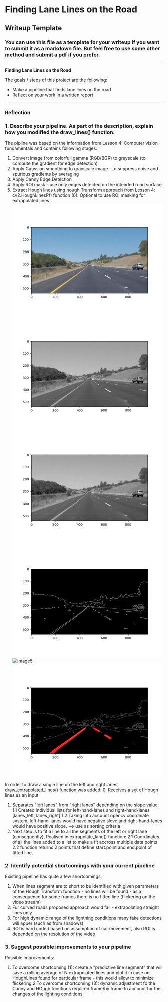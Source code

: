 # **Finding Lane Lines on the Road** 

## Writeup Template

### You can use this file as a template for your writeup if you want to submit it as a markdown file. But feel free to use some other method and submit a pdf if you prefer.

---

**Finding Lane Lines on the Road**

The goals / steps of this project are the following:
* Make a pipeline that finds lane lines on the road
* Reflect on your work in a written report


[//]: # (Image References)

[image1]: ./images_output/-0-original.png "Original Image"
[image2]: ./images_output/-1-Grayscale.png "Grayscale Image"
[image3]: ./images_output/-2-GaussianBlur.png "Smoothened image"
[image4]: ./images_output/-3-Canny.png "Canny Edges"
[image5]: ./images_output/-4-ROI-Canny.png "Canny Edges in ROI"
[image6]: ./images_output/-5-HoughLinesDetection.png "Hough Lines"

---

### Reflection

### 1. Describe your pipeline. As part of the description, explain how you modified the draw_lines() function.

The pipline was based on the information from Lesson 4: Computer vision fundamentals and contains following stages:
1. Convert image from colorfull gamma (RGB/BGR) to greyscale (to compute the gradient for edge detection)
2. Apply Gaussian smoothing to grayscale image - to suppress noise and spurious gradients by averaging
3. Apply Canny Edge Detection
4. Apply ROI mask - use only edges detected on the intended road surface
5. Extract Hough lines using hough Transform approach from Lesson 4: cv2.HoughLinesP() function
(6). Optional to use ROI masking for extrapolated lines
![image1]
![image2]
![image3]
![image4]
![image5]
![image6]

In order to draw a single line on the left and right lanes, draw_extrapolated_lines() function was added:
0. Receives a set of Hough lines as an input
1. Separates "left lanes" from "right lanes" depending on the slope value:
1.1 Created individual lists for left-hand-lanes and right-hand-lanes [lanes_left, lanes_right]
1.2 Taking into account opencv coordinate system, left-hand-lanes would have negative slove and right-hand-lanes would have positive slope. --> use as sorting criteria
2. Next step is to fit a line to all the segments of the left or right lane (consequently), Realised in extrapolate_lane() function:
2.1 Coordinates of all the lines added to a list to make a fit accross multiple data points
2.2 function returns 2 points that define start.point and end.point of fitted line.




### 2. Identify potential shortcomings with your current pipeline

Existing pipeline has quite a few shortcomings:
1. When lines segment are to short to be identified with given parameters of the Hough Transform function - no lines will be found - as a consequence for some frames there is no fitted line (flickering on the video stream)
2. Fur curved roads proposed approach would fail - extrapolating straight lines only
3. For high dynamic range of the lightning conditions many fake detections will apper (such as from shadows)
4. ROI is hard coded based on assumption of car movement, also ROI is depended on the resolution of the videp


### 3. Suggest possible improvements to your pipeline

Possible improvements:
1. To overcome shortcoming (1): create a "predictive line segment" that will save a rolling average of N extrapolated lines and plot it in case no HoughLines found for particular frame - this would allow to minimize flickering 
2.To overcome shortcoming (3): dynamic adjustment fo the Canny and HOugh functions required frame/by frame to account for the changes of the lighting conditions
